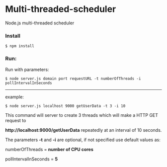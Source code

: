 # Multi-threaded-scheduler
Node.js multi-threaded scheduler

### Install
`$ npm install`

### Run:

Run with parameters:

`$ node server.js domain port requestURL -t numberOfThreads -i pollIntervalInSeconds`

---

example:

`$ node server.js localhost 9000 getUserData -t 3 -i 10`


This command will server to create 3 threads which will make a HTTP GET request to

**http://localhost:9000/getUserData** repeatedly at an interval of 10 seconds.

The parameters **-t** and **-i** are optional, if not specified use default values as:

numberOfThreads = **number of CPU cores**

pollIntervalInSeconds = **5**